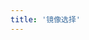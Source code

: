 ```yaml
---
title: '镜像选择'
---
```


<script setup>
  import TheMirSelect from "@/views/download/TheMirSelect.vue"
</script>

<TheMirSelect />
